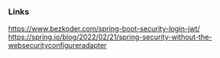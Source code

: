 ### Links
https://www.bezkoder.com/spring-boot-security-login-jwt/
https://spring.io/blog/2022/02/21/spring-security-without-the-websecurityconfigureradapter